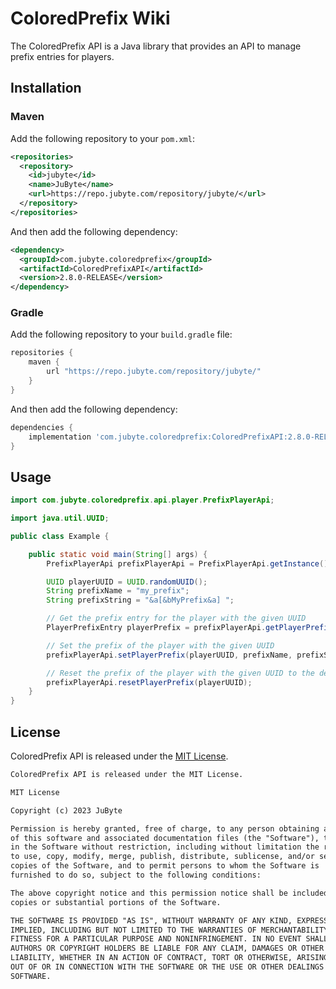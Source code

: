 # ColoredPrefix Wiki

The ColoredPrefix API is a Java library that provides an API to manage prefix entries for players.

## Installation

### Maven

Add the following repository to your `pom.xml`:

```xml
<repositories>
  <repository>
    <id>jubyte</id>
    <name>JuByte</name>
    <url>https://repo.jubyte.com/repository/jubyte/</url>
  </repository>
</repositories>
```

And then add the following dependency:

```xml
<dependency>
  <groupId>com.jubyte.coloredprefix</groupId>
  <artifactId>ColoredPrefixAPI</artifactId>
  <version>2.8.0-RELEASE</version>
</dependency>
```

### Gradle

Add the following repository to your `build.gradle` file:

```groovy
repositories {
    maven {
        url "https://repo.jubyte.com/repository/jubyte/"
    }
}
```

And then add the following dependency:

```groovy
dependencies {
    implementation 'com.jubyte.coloredprefix:ColoredPrefixAPI:2.8.0-RELEASE'
}
```

## Usage

```java
import com.jubyte.coloredprefix.api.player.PrefixPlayerApi;

import java.util.UUID;

public class Example {

    public static void main(String[] args) {
        PrefixPlayerApi prefixPlayerApi = PrefixPlayerApi.getInstance();

        UUID playerUUID = UUID.randomUUID();
        String prefixName = "my_prefix";
        String prefixString = "&a[&bMyPrefix&a] ";

        // Get the prefix entry for the player with the given UUID
        PlayerPrefixEntry playerPrefix = prefixPlayerApi.getPlayerPrefix(playerUUID);

        // Set the prefix of the player with the given UUID
        prefixPlayerApi.setPlayerPrefix(playerUUID, prefixName, prefixString);

        // Reset the prefix of the player with the given UUID to the default value
        prefixPlayerApi.resetPlayerPrefix(playerUUID);
    }
}
```

## License

ColoredPrefix API is released under the [MIT License](https://opensource.org/licenses/MIT).
```xml
ColoredPrefix API is released under the MIT License.

MIT License

Copyright (c) 2023 JuByte

Permission is hereby granted, free of charge, to any person obtaining a copy
of this software and associated documentation files (the "Software"), to deal
in the Software without restriction, including without limitation the rights
to use, copy, modify, merge, publish, distribute, sublicense, and/or sell
copies of the Software, and to permit persons to whom the Software is
furnished to do so, subject to the following conditions:

The above copyright notice and this permission notice shall be included in all
copies or substantial portions of the Software.

THE SOFTWARE IS PROVIDED "AS IS", WITHOUT WARRANTY OF ANY KIND, EXPRESS OR
IMPLIED, INCLUDING BUT NOT LIMITED TO THE WARRANTIES OF MERCHANTABILITY,
FITNESS FOR A PARTICULAR PURPOSE AND NONINFRINGEMENT. IN NO EVENT SHALL THE
AUTHORS OR COPYRIGHT HOLDERS BE LIABLE FOR ANY CLAIM, DAMAGES OR OTHER
LIABILITY, WHETHER IN AN ACTION OF CONTRACT, TORT OR OTHERWISE, ARISING FROM,
OUT OF OR IN CONNECTION WITH THE SOFTWARE OR THE USE OR OTHER DEALINGS IN THE
SOFTWARE.
```

